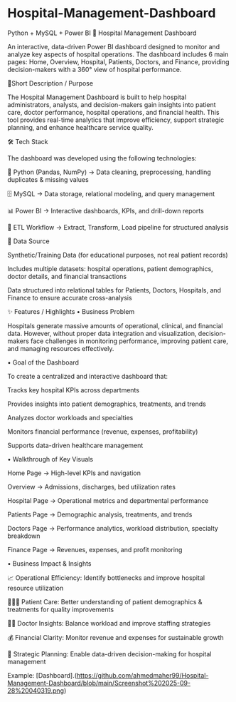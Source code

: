 # Hospital-Management-Dashboard
Python + MySQL + Power BI 
🏥 Hospital Management Dashboard

An interactive, data-driven Power BI dashboard designed to monitor and analyze key aspects of hospital operations.
The dashboard includes 6 main pages: Home, Overview, Hospital, Patients, Doctors, and Finance, providing decision-makers with a 360° view of hospital performance.

📌Short Description / Purpose

The Hospital Management Dashboard is built to help hospital administrators, analysts, and decision-makers gain insights into patient care, doctor performance, hospital operations, and financial health.
This tool provides real-time analytics that improve efficiency, support strategic planning, and enhance healthcare service quality.

🛠️ Tech Stack

The dashboard was developed using the following technologies:

🐍 Python (Pandas, NumPy) → Data cleaning, preprocessing, handling duplicates & missing values

🗄️ MySQL → Data storage, relational modeling, and query management

📊 Power BI → Interactive dashboards, KPIs, and drill-down reports

🔄 ETL Workflow → Extract, Transform, Load pipeline for structured analysis

📂 Data Source

Synthetic/Training Data (for educational purposes, not real patient records)

Includes multiple datasets: hospital operations, patient demographics, doctor details, and financial transactions

Data structured into relational tables for Patients, Doctors, Hospitals, and Finance to ensure accurate cross-analysis

✨ Features / Highlights
• Business Problem

Hospitals generate massive amounts of operational, clinical, and financial data. However, without proper data integration and visualization, decision-makers face challenges in monitoring performance, improving patient care, and managing resources effectively.

• Goal of the Dashboard

To create a centralized and interactive dashboard that:

Tracks key hospital KPIs across departments

Provides insights into patient demographics, treatments, and trends

Analyzes doctor workloads and specialties

Monitors financial performance (revenue, expenses, profitability)

Supports data-driven healthcare management

• Walkthrough of Key Visuals

Home Page → High-level KPIs and navigation

Overview → Admissions, discharges, bed utilization rates

Hospital Page → Operational metrics and departmental performance

Patients Page → Demographic analysis, treatments, and trends

Doctors Page → Performance analytics, workload distribution, specialty breakdown

Finance Page → Revenues, expenses, and profit monitoring

• Business Impact & Insights

📈 Operational Efficiency: Identify bottlenecks and improve hospital resource utilization

🧑‍🤝‍🧑 Patient Care: Better understanding of patient demographics & treatments for quality improvements

👨‍⚕️ Doctor Insights: Balance workload and improve staffing strategies

💰 Financial Clarity: Monitor revenue and expenses for sustainable growth

🎯 Strategic Planning: Enable data-driven decision-making for hospital management

Example: [Dashboard].(https://github.com/ahmedmaher99/Hospital-Management-Dashboard/blob/main/Screenshot%202025-09-28%20040319.png)
